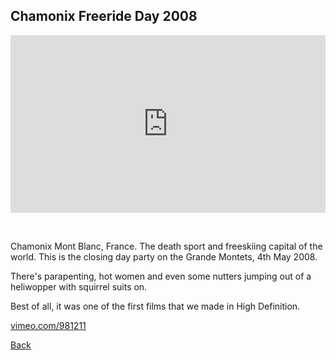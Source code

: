 ## Chamonix Freeride Day 2008

<div style="padding:56.25% 0 0 0;position:relative;"><iframe src="https://player.vimeo.com/video/981211?autoplay=1&loop=1&title=0&byline=0&portrait=0" style="position:absolute;top:0;left:0;width:100%;height:100%;" frameborder="0" allow="autoplay; fullscreen" allowfullscreen></iframe></div><script src="https://player.vimeo.com/api/player.js"></script>

<div style="height: 32px"></div>

Chamonix Mont Blanc, France. The death sport and freeskiing capital of the world. This is the closing day party on the Grande Montets, 4th May 2008.

There's parapenting, hot women and even some nutters jumping out of a heliwopper with squirrel suits on.

Best of all, it was one of the first films that we made in High Definition.

[vimeo.com/981211](https://vimeo.com/981211)

[Back](./)
